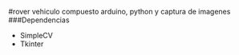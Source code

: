 #rover
vehiculo compuesto arduino,  python y captura de imagenes
###Dependencias
 + SimpleCV
 + Tkinter
